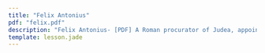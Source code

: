 ```yaml
---
title: "Felix Antonius"
pdf: "felix.pdf"
description: "Felix Antonius- [PDF] A Roman procurator of Judea, appointed by the emperor Claudius. Dealt with Paul in Caesarea. [AUG 2014]"
template: lesson.jade
---
```

